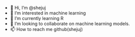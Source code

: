 - 👋 Hi, I’m @shejuj
- 👀 I’m interested in machine learning
- 🌱 I’m currently learning R
- 💞️ I’m looking to collaborate on machine learning models.
- 📫 How to reach me github(shejuj)

<!---
shejuj/shejuj is a ✨ special ✨ repository because its `README.md` (this file) appears on your GitHub profile.
You can click the Preview link to take a look at your changes.
--->
